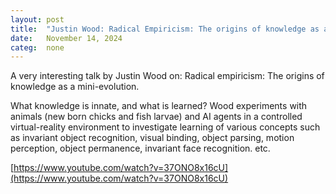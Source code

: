 ```yaml
---
layout: post
title:  "Justin Wood: Radical Empiricism: The origins of knowledge as a mini-evolution"
date:   November 14, 2024
categ:  none
---
```






A very interesting talk by Justin Wood on: Radical empiricism: The origins of knowledge as a mini-evolution.

What knowledge is innate, and what is learned? Wood experiments with animals (new born chicks and fish larvae) and AI agents in a controlled virtual-reality environment to investigate learning of various concepts such as invariant object recognition, visual binding, object parsing, motion perception, object permanence, invariant face recognition. etc. 



[https://www.youtube.com/watch?v=37ONO8x16cU](https://www.youtube.com/watch?v=37ONO8x16cU)



 


